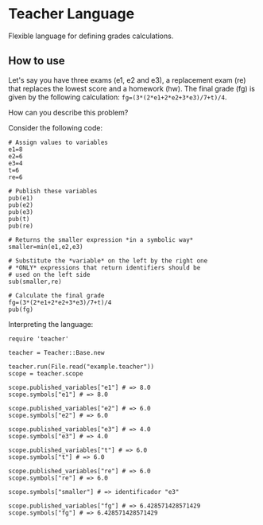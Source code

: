 # Teacher Language
Flexible language for defining grades calculations.

## How to use
Let's say you have three exams (e1, e2 and e3), a replacement exam (re) that replaces the lowest score and a homework (hw). The final grade (fg) is given by the following calculation: ```fg=(3*(2*e1+2*e2+3*e3)/7+t)/4```.

How can you describe this problem?

Consider the following code:
```
# Assign values to variables
e1=8
e2=6
e3=4
t=6
re=6

# Publish these variables
pub(e1)
pub(e2)
pub(e3)
pub(t)
pub(re)

# Returns the smaller expression *in a symbolic way*
smaller=min(e1,e2,e3)

# Substitute the *variable* on the left by the right one
# *ONLY* expressions that return identifiers should be 
# used on the left side
sub(smaller,re)

# Calculate the final grade
fg=(3*(2*e1+2*e2+3*e3)/7+t)/4
pub(fg)
```

Interpreting the language:
```
require 'teacher'

teacher = Teacher::Base.new

teacher.run(File.read("example.teacher"))
scope = teacher.scope

scope.published_variables["e1"] # => 8.0
scope.symbols["e1"] # => 8.0

scope.published_variables["e2"] # => 6.0
scope.symbols["e2"] # => 6.0

scope.published_variables["e3"] # => 4.0
scope.symbols["e3"] # => 4.0

scope.published_variables["t"] # => 6.0
scope.symbols["t"] # => 6.0

scope.published_variables["re"] # => 6.0
scope.symbols["re"] # => 6.0

scope.symbols["smaller"] # => identificador "e3"

scope.published_variables["fg"] # => 6.428571428571429
scope.symbols["fg"] # => 6.428571428571429
```
